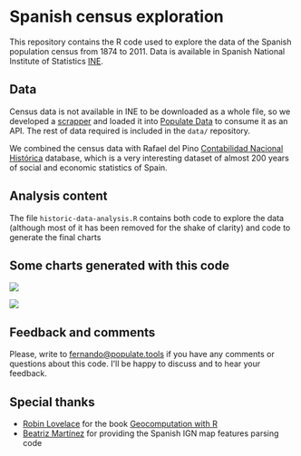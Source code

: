 # Spanish census exploration

This repository contains the R code used to explore the data of the Spanish population census from
1874 to 2011. Data is available in Spanish National Institute of Statistics [INE](https://www.ine.es/intercensal/intercensal.do?search=1&cmbTipoBusq=0&textoMunicipio=Ponferrada&btnBuscarDenom=Consultar+selecci%F3n).


## Data

Census data is not available in INE to be downloaded as a whole file, so we developed a [scrapper](https://gist.github.com/ferblape/e34c6cc07b7096c86f9f8ba27349d01b) and loaded it into [Populate
Data](https://data.populate.tools) to consume it as an API. The rest of data required is included in the `data/` repository.

We combined the census data with Rafael del Pino [Contabilidad Nacional Histórica](https://espacioinvestiga.org/bbdd-chne/) database, which is a very interesting dataset of almost 200 years of social and economic statistics of Spain.


## Analysis content

The file `historic-data-analysis.R` contains both code to explore the data (although most of it has been removed for the shake of clarity) and code to generate the final charts


## Some charts generated with this code

![](http://gobierto-public-resources.s3.amazonaws.com/censo-ine-201907/censo-ine-201907-ciudades.png)

![](http://gobierto-public-resources.s3.amazonaws.com/censo-ine-201907/censo-ine-201907-mapa.png)


## Feedback and comments

Please, write to fernando@populate.tools if you have any comments or questions about this code. I'll be happy to discuss and to hear your feedback.


## Special thanks

- [Robin Lovelace](https://twitter.com/robinlovelace) for the book [Geocomputation with R](https://geocompr.robinlovelace.net/index.html)
- [Beatriz Martínez](https://visualizados.com) for providing the Spanish IGN map features parsing code
